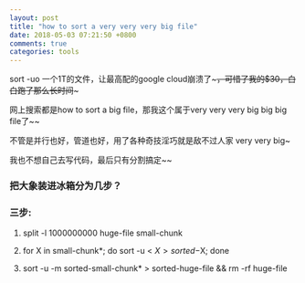 ```yaml
---
layout: post
title: "how to sort a very very very big file"
date: 2018-05-03 07:21:50 +0800
comments: true
categories: tools
---
```


sort -uo 一个1T的文件，让最高配的google cloud崩溃了~~~，可惜了我的$30，白白跑了那么长时间~~~

网上搜索都是how to sort a big file，那我这个属于very very very big big big file了~~

不管是并行也好，管道也好，用了各种奇技淫巧就是敌不过人家 very very big~

我也不想自己去写代码，最后只有分割搞定~~

### 把大象装进冰箱分为几步？

### 三步:

1. split -l 1000000000 huge-file small-chunk

2. for X in small-chunk*; do sort -u < $X > sorted-$X; done

3. sort -u -m sorted-small-chunk* > sorted-huge-file && rm -rf huge-file
